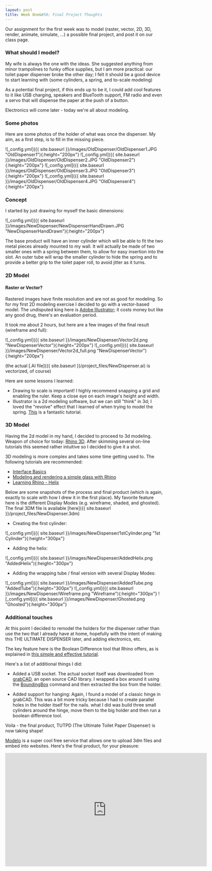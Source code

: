 ```yaml
---
layout: post
title: Week One&#58; Final Project Thoughts
---
```


Our assignment for the first week was to model (raster, vector, 2D, 3D, render, animate, simulate, ...) a possible final project, and post it on our class page.

### What should I model?

My wife is always the one with the ideas. She suggested anything from minor trampolines to funky office supplies, but I am more practical: our toilet paper dispenser broke the other day; I felt it should be a good device to start learning with (some cylinders, a spring, and to-scale modeling)

As a potential final project, if this ends up to be it, I could add cool features to it like USB charging, speakers and BlueTooth support, FM radio and even a servo that will dispense the paper at the push of a button.

Electronics will come later - today we're all about modeling.

### Some photos

Here are some photos of the holder of what was once the dispenser. My aim, as a first step, is to fill in the missing piece.

![_config.yml]({{ site.baseurl }}/images/OldDispenser/OldDispenser1.JPG "OldDispenser1"){:height="200px"} ![_config.yml]({{ site.baseurl }}/images/OldDispenser/OldDispenser2.JPG "OldDispenser2"){:height="200px"} 
![_config.yml]({{ site.baseurl }}/images/OldDispenser/OldDispenser3.JPG "OldDispenser3"){:height="200px"} ![_config.yml]({{ site.baseurl }}/images/OldDispenser/OldDispenser4.JPG "OldDispenser4"){:height="200px"}

### Concept

I started by just drawing for myself the basic dimensions:

![_config.yml]({{ site.baseurl }}/images/NewDispenser/NewDispenserHandDrawn.JPG "NewDispenserHandDrawn"){:height="200px"} 

The base product will have an inner cylinder which will be able to fit the two metal pieces already mounted to my wall.
It will actually be made of two smaller ones with a spring between them, to allow for easy insertion into the slot. 
An outer tube will wrap the smaller cylinder to hide the spring and to provide a better grip to the toilet paper roll, to avoid jitter as it turns.

### 2D Model

#### Raster or Vector?
Rastered images have finite resolution and are not as good for modeling. So for my first 2D modeling exercise I decided to go with a vector-based model. The undisputed king here is [Adobe Illustrator](http://www.adobe.com/products/illustrator.html); it costs money but like any good drug, there's an evaluation period.

It took me about 2 hours, but here are a few images of the final result (wireframe and full): 

![_config.yml]({{ site.baseurl }}/images/NewDispenser/Vector2d.png "NewDispenserVector"){:height="200px"} 
![_config.yml]({{ site.baseurl }}/images/NewDispenser/Vector2d_full.png "NewDispenserVector"){:height="200px"} 

(the actual [.AI file]({{ site.baseurl }}/project_files/NewDispenser.ai) is vectorized, of course)

Here are some lessons I learned:

* Drawing to scale is important! I highly recommend snapping a grid and enabling the ruler. Keep a close eye on each image's height and width.
* Illustrator is a 2d modeling software, but we can still "think" in 3d; I loved the "revolve" effect that I learned of when trying to model the spring. [This](https://www.youtube.com/watch?v=-KT8Q_mn194) is a fantastic tutorial.

### 3D Model

Having the 2d model in my hand, I decided to proceed to 3d modeling. Weapon of choice for today: [Rhino 3D](https://www.rhino3d.com/download). After skimming several on-line tutorials this seemed rather intuitive so I decided to give it a shot.

3D modeling is more complex and takes some time getting used to. The following tutorials are recommended:

* [Interface Basics](https://vimeo.com/58212839?interface_basics_win)
* [Modeling and rendering a simple glass with Rhino](https://vimeo.com/49597954?simple_glass)
* [Learning Rhino - Helix](https://www.youtube.com/watch?v=j4OJgX_f0yg)

Below are some snapshots of the process and final product (which is again, exactly to scale with how I drew it in the first place). My favorite feature here is the different Display Modes (e.g. wireframe, shaded, and ghosted). The final 3DM file is available [here]({{ site.baseurl }}/project_files/NewDispenser.3dm)

* Creating the first cylinder:

![_config.yml]({{ site.baseurl }}/images/NewDispenser/1stCylinder.png "1st Cylinder"){:height="300px"} 

* Adding the helix:

![_config.yml]({{ site.baseurl }}/images/NewDispenser/AddedHelix.png "AddedHelix"){:height="300px"} 

* Adding the wrapping tube / final version with several Display Modes:

![_config.yml]({{ site.baseurl }}/images/NewDispenser/AddedTube.png "AddedTube"){:height="300px"} ![_config.yml]({{ site.baseurl }}/images/NewDispenser/Wireframe.png "Wireframe"){:height="300px"} ![_config.yml]({{ site.baseurl }}/images/NewDispenser/Ghosted.png "Ghosted"){:height="300px"}

### Additional touches

At this point I decided to remodel the holders for the dispenser rather than use the two that I already have at home, hopefully with the intent of making this THE ULTIMATE DISPENSER later, and adding electronics, etc.

The key feature here is the Boolean Difference tool that Rhino offers, as is explained in [this simple and effective tutorial](https://www.youtube.com/watch?v=Djh7ZSxuYYQ).

Here's a list of additional things I did:

* Added a USB socket. The actual socket itself was downloaded from [grabCAD](https://grabcad.com), an open source CAD library. I wrapped a box around it using the [BoundingBox](http://docs.mcneel.com/rhino/5/help/en-us/commands/boundingbox.htm) command and then extracted the box from the holder.

* Added support for hanging: Again, I found a model of a classic hinge in grabCAD. This was a bit more tricky because I had to create parallel holes in the holder itself for the nails. what I did was build three small cylinders around the hinge, move them to the big holder and then run a boolean difference tool.

Voila - the final product, TUTPD (The Ultimate Toilet Paper Dispenser) is now taking shape!

[Modelo](beta.modelo.io) is a super cool free service that allows one to upload 3dm files and embed into websites. Here's the final product, for your pleasure:

<iframe src="https://beta.modelo.io/embedded/ZZmhFPKvWj?viewport=false&autoplay=false" width="640" height="360" frameborder="0" mozallowfullscreen webkitallowfullscreen allowfullscreen ></iframe>

